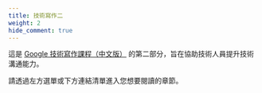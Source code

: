 ```yaml
---
title: 技術寫作二
weight: 2
hide_comment: true
---
```


這是 [Google 技術寫作課程（中文版）](../) 的第二部分，旨在協助技術人員提升技術溝通能力。

請透過左方選單或下方連結清單進入您想要閱讀的章節。

